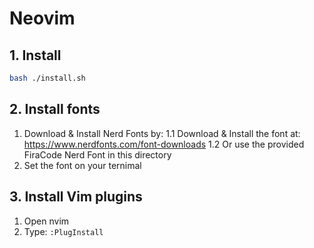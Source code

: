 # Neovim

## 1. Install
```bash
bash ./install.sh
```

## 2. Install fonts
1. Download & Install Nerd Fonts by:
1.1 Download & Install the font at: https://www.nerdfonts.com/font-downloads
1.2 Or use the provided FiraCode Nerd Font in this directory
2. Set the font on your ternimal

## 3. Install Vim plugins
1. Open nvim
2. Type: `:PlugInstall`

